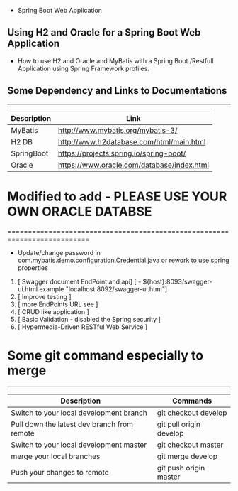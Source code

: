 * Spring Boot Web Application

## Using H2 and Oracle for a Spring Boot Web Application

* How to use H2 and Oracle and MyBatis with a Spring Boot /Restfull Application using Spring Framework profiles. 
## Some Dependency and Links to Documentations
_____________________________________________________
| Description | Link | 
| ---- | ---- | 
| MyBatis | http://www.mybatis.org/mybatis-3/ |
| H2 DB | http://www.h2database.com/html/main.html |
| SpringBoot | https://projects.spring.io/spring-boot/ | 
| Oracle | https://www.oracle.com/database/index.html | 

# Modified to add  - PLEASE USE YOUR OWN ORACLE DATABSE
==========================================================================
- Update/change password in com.mybatis.demo.configuration.Credential.java 
or rework  to use spring properties

1. [ Swagger  document EndPoint and api]
   [ - ${host}:8093/swagger-ui.html  example "localhost:8092/swagger-ui.html"] 
2. [ Improve testing ] 
3. [ more EndPoints URL see ]
4. [ CRUD like application ]
5. [ Basic Validation  - disabled the Spring security ]
6. [ Hypermedia-Driven RESTful Web Service ]
 
 
# Some git command especially to merge
_______________________________________
| Description | Commands | 
| ---- | ---- | 
| Switch to your local development branch | git checkout develop | 
| Pull down the latest dev branch from remote| git pull origin develop |
| Switch to your local development master| git checkout master | 
| merge your local branches | git merge develop | 
| Push your changes to remote | git push origin master | 
